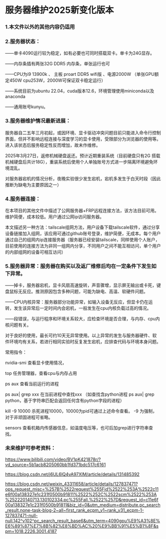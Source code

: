 # 服务器维护2025新变化版本
###  1.本文件以外的其他内容仍适用

### 2.服务器状态：

  ——单卡4090运行较为稳定，如有必要也可同时搭载双卡。单卡为24G显存。
  
  ——内存条插有两张32G DDR5 内存条，单张运行也可

  ——CPU为i9 13900k 、 主板 proart DDR5 wifi版 、电源2000W （单张GPU额定450W cpu253W，2000W可保证双卡稳定运行）

  ——系统目前为ubuntu 22.04，cuda版本12.6，环境管理使用miniconda以及anaconda

  ——通用账号kunyu。

### 3.服务器维护情况最新进展：

  服务器自二五年三月初起，或因环境、显卡驱动冲突问题目前只能进入命令行控制界面，但并不影响远程连接与深度学习的显卡使用，受限部分为浏览器的使用等。进入该状态后服务稳定性反而增加，故未作维修。
  
  2025年3月27日，返修机械硬盘返还。预计近期重装系统（目前硬盘只有2G 搭载机械硬盘后共计18G），重装系统后使用个人单独账号方式进一步隔离环境避免环境混乱。

  对服务器宕机的情况分析，夜晚实验很少发生宕机，宕机多发生于白天时段（因此推断为缺电为主要原因之一）



### 4.服务器连接：

在本项目的其他文件中描述了公网服务器+FRP远程连接方法，该方法目前可用。维护简便，成本较低。用户通过公网ip访问服务器。

本文描述另一种方法：tailscale组网方法，用户设备下载tailscale软件，通过分享设备链接加入组网，该应用可通过github账号登录，维护简便，无成本。每个用户通过自己的组网内ip连接服务器（服务器已经安装tailscale，同样使用个人账户，目前使用的连接方法为非同一组网内分享，不同用户之间不能互相访问，单个用户的内部组网的设备可相互访问）



### 5.服务器异常：服务器在购买以及返厂维修后均在一定条件下发生如下异常。

  ——掉卡，服务器宕机，显卡风扇高速旋转，声音骤增，显示屏无输出或卡死，键盘鼠标无反应。推测原因包含多种问题，可能为缺电、高温、软硬件问题。

  ——CPU内核异常：服务器部分功能异常，如输入设备无反应，但显卡仍在运转，发生该异常后一定时间内会宕机，一般发生在cpu内核负载过高的情况。

  ——段错误，与运行程序和环境关系较大，应检查环境是否合理，与内存、cpu内核问题有关。

对于良好的使用，最长可约10天无异常使用。以上异常的发生与服务器硬件、软件环境均有关系，若进行相同实验时反复发生宕机，应排查代码与环境本身问题。

常用指令： 

nvidia-smi   查看显卡使用情况，

top          任务管理器，查看cpu与内存占用

ps aux        查看当前运行的进程

ps aux| grep xxx   在当前进程中查找xxx （如查找含python进程 ps aux| grep python，基于字符串匹配会返回任何含有python字段的进程）

kill -9 10000     杀死进程10000，10000为pid可通过上述命令查看。 -9 为强制，对于非顽固进程可省略。

sensors 查看机箱内传感器信息，如温度电压等，也可后加grep进行字符串查找。


### 未来维护可参考资料：

https://www.bilibili.com/video/BV1pK421878r/?vd_source=5b1acb8205060bb1fd371bdc517c6161

https://blog.csdn.net/j6UL6lQ4vA97XlM/article/details/131485392

https://blog.csdn.net/weixin_43311658/article/details/127837471?ops_request_misc=%257B%2522request%255Fid%2522%253A%2522c11e6f00a138327e1c231f0500b91811%2522%252C%2522scm%2522%253A%252220140713.130102334.pc%255Fall.%2522%257D&request_id=c11e6f00a138327e1c231f0500b91811&biz_id=0&utm_medium=distribute.pc_search_result.none-task-blog-2~all~first_rank_ecpm_v1~rank_v31_ecpm-1-127837471-null-null.142^v102^pc_search_result_base6&utm_term=4090gpu%E9%A3%8E%E6%89%87%E7%8B%82%E8%BD%AC%20%E9%BB%91%E5%B1%8F&spm=1018.2226.3001.4187








